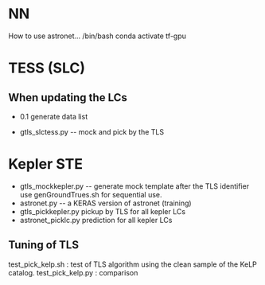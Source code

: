
# NN
How to use astronet...
/bin/bash
conda activate tf-gpu


# TESS (SLC)

## When updating the LCs

- 0.1 generate data list 




- gtls_slctess.py -- mock and pick by the TLS


# Kepler STE

- gtls_mockkepler.py -- generate mock template after the TLS identifier
 use genGroundTrues.sh for sequential use.
- astronet.py -- a KERAS version of astronet (training)
- gtls_pickkepler.py pickup by TLS for all kepler LCs
- astronet_picklc.py prediction for all kepler LCs


## Tuning of TLS

test_pick_kelp.sh : test of TLS algorithm using the clean sample of the KeLP catalog.
test_pick_kelp.py : comparison

